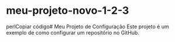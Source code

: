 # meu-projeto-novo-1-2-3
perlCopiar código# Meu Projeto de Configuração
Este projeto é um exemplo de como configurar um repositório no GitHub.
